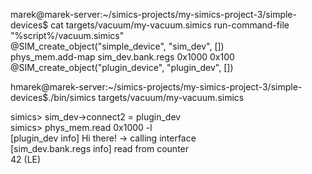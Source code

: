 marek@marek-server:~/simics-projects/my-simics-project-3/simple-devices$ cat targets/vacuum/my-vacuum.simics
run-command-file "%script%/vacuum.simics"  
@SIM_create_object("simple_device", "sim_dev", [])  
phys_mem.add-map sim_dev.bank.regs 0x1000 0x100  
@SIM_create_object("plugin_device", "plugin_dev", [])  

hmarek@marek-server:~/simics-projects/my-simics-project-3/simple-devices$./bin/simics targets/vacuum/my-vacuum.simics

simics> sim_dev->connect2 = plugin_dev  
simics> phys_mem.read 0x1000 -l  
[plugin_dev info] Hi there!  -> calling interface  
[sim_dev.bank.regs info] read from counter  
42 (LE)
